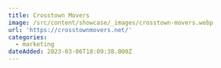 ```yaml
---
title: Crosstown Movers
image: /src/content/showcase/_images/crosstown-movers.webp
url: 'https://crosstownmovers.net/'
categories:
  - marketing
dateAdded: 2023-03-06T18:09:38.000Z
---
```


